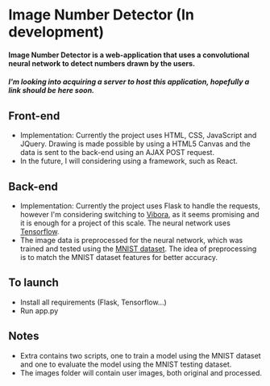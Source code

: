 # Image Number Detector (In development)

#### Image Number Detector is a web-application that uses a convolutional neural network to detect numbers drawn by the users.

##### I'm looking into acquiring a server to host this application, hopefully a link should be here soon.

## Front-end

* Implementation: Currently the project uses HTML, CSS, JavaScript and JQuery. Drawing is made possible by using a HTML5 Canvas and the data is sent to the back-end using an AJAX POST request.
* In the future, I will considering using a framework, such as React.

## Back-end

* Implementation: Currently the project uses Flask to handle the requests, however I'm considering switching to [Vibora](https://github.com/vibora-io/vibora), as it seems promising and it is enough for a project of this scale. The neural network uses [Tensorflow](https://www.tensorflow.org/). 
* The image data is preprocessed for the neural network, which was trained and tested using the [MNIST dataset](http://yann.lecun.com/exdb/mnist/). The idea of preprocessing is to  match the MNIST dataset features for better accuracy.

## To launch
* Install all requirements (Flask, Tensorflow...)
* Run app.py

## Notes
* Extra contains two scripts, one to train a model using the MNIST dataset and one to evaluate the model using the MNIST testing dataset.
* The images folder will contain user images, both original and processed.
